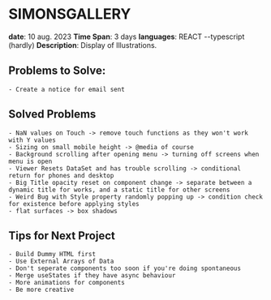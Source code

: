 # SIMONSGALLERY

**date**: 10 aug. 2023
**Time Span**: 3 days
**languages**: REACT --typescript (hardly)
**Description**: Display of Illustrations.

## Problems to Solve:
    - Create a notice for email sent

## Solved Problems

    - NaN values on Touch -> remove touch functions as they won't work with Y values
    - Sizing on small mobile height -> @media of course
    - Background scrolling after opening menu -> turning off screens when menu is open
    - Viewer Resets DataSet and has trouble scrolling -> conditional return for phones and desktop
    - Big Title opacity reset on component change -> separate between a dynamic title for works, and a static title for other screens
    - Weird Bug with Style property randomly popping up -> condition check for existence before applying styles
    - flat surfaces -> box shadows

## Tips for Next Project

    - Build Dummy HTML first
    - Use External Arrays of Data
    - Don't seperate components too soon if you're doing spontaneous
    - Merge useStates if they have async behaviour
    - More animations for components
    - Be more creative
